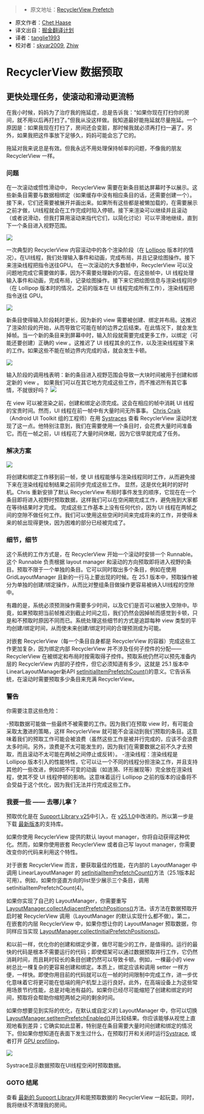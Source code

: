 > * 原文地址：[RecyclerView Prefetch](https://medium.com/google-developers/recyclerview-prefetch-c2f269075710#.b1or0k6l3)
* 原文作者：[Chet Haase](https://medium.com/@chethaase)
* 译文出自：[掘金翻译计划](https://github.com/xitu/gold-miner)
* 译者：[tanglie1993](https://github.com/tanglie1993)
* 校对者：[skyar2009](https://github.com/skyar2009), [Zhiw](https://github.com/Zhiw)


# RecyclerView 数据预取

## 更快处理任务，使滚动和滑动更流畅

在我小时候，妈妈为了治疗我的拖延症，总是告诉我：“如果你现在打扫你的房间，就不用以后再打扫了。”但我从没这样做。我知道最好能拖延就尽量拖延。一个原因是：如果我现在打扫了，房间还会变脏，那时候我就必须再打扫一遍了。另外，如果我把这件事放下足够久，妈妈可能会忘了它的。

拖延对我来说总是有效。但我永远不用处理保持帧率的问题，不像我的朋友 RecyclerView 一样。

### 问题

在一次滚动或惯性滑动中， RecyclerView 需要在新条目抵达屏幕时予以展示。这些新条目需要与数据相绑定（如果缓存中没有相应条目的话，还需要创建一个）。接下来，它们还需要被展开并画出来。如果所有这些都是被懒加载的，在需要展示之前才做，UI线程就会在工作完成时陷入停顿。接下来渲染可以继续并且滚动（或者说滑动，但我打算用滚动来指代它们，以简化讨论）可以平滑地继续，直到下一个条目进入视野范围。 

![](https://cdn-images-1.medium.com/max/1200/1*X9E34oKRhAJbG-uSrhv-TA.png)

一次典型的 RecyclerView 内容滚动中的各个渲染阶段（在 [Lollipop](https://developer.android.com/about/versions/lollipop.html) 版本时的情况）。在UI线程，我们处理输入事件和动画，完成布局，并且记录绘图操作。接下来渲染线程把指令送往GPU。
在一次滚动的大多数帧中，RecyclerView 可以没问题地完成它需要做的事，因为不需要处理新的内容。在这些帧中，UI 线程处理输入事件和动画，完成布局，记录绘图操作。接下来它把绘图信息与渲染线程同步（在 Lollipop 版本时的情况，之前的版本在 UI 线程完成所有工作），渲染线程把指令送往 GPU。

![](https://cdn-images-1.medium.com/max/1200/1*DIr64fruHL5lp72Ji-b7rw.png)

新条目使得输入阶段耗时更长，因为新的 view 需要被创建、绑定并布局。这推迟了渲染阶段的开始，从而导致它可能在帧的边界之后结束。在此情况下，就会发生掉帧。当一个新的条目来到屏幕中时，输入阶段就需要完成更多工作，以绑定（可能还要创建）正确的 view 。这推迟了 UI 线程其余的工作，以及渲染线程接下来的工作。如果这些不能在帧边界内完成的话，就会发生卡顿。 

![](https://cdn-images-1.medium.com/max/1200/1*R0vg4lvbNilR1xB5Qrawmw.png)

输入阶段的调用栈表明：新的条目进入视野范围会导致一大块时间被用于创建和绑定新的 view 。
如果我们可以在其它地方完成这些工作，而不推迟所有其它事情，不就很好吗？
![](https://cdn-images-1.medium.com/max/1200/1*2XWNdvsSwW8-L_DQwYxLxw.png)

在 view 可以被渲染之前，创建和绑定必须完成。这会在相应的帧中消耗 UI 线程的宝贵时间。然而，UI 线程在前一帧中有大量时间无所事事。
  [Chris Craik](http://androidbackstage.blogspot.com/2015/07/this-time-tor-and-chet-are-joined-by.html)（Android UI Toolkit 组的工程师）在用 [Systraces](https://developer.android.com/studio/profile/systrace.html) 查看 RecyclerView 滚动时发现了这一点。他特别注意到，我们在需要使用一个条目时，会花费大量时间准备它。而在一帧之前，UI 线程花了大量时间休眠，因为它很早就完成了任务。

### 解决方案

![](https://cdn-images-1.medium.com/max/1200/1*_qCP_uaM8nMSlgqU6L1CxA.png)

将创建和绑定工作移到前一帧，使 UI 线程能够与渲染线程同时工作，从而避免接下来在渲染线程绘制结果之前同步完成这些工作。
显然，这是优化耗时的好时机。Chris 重新安排了默认 RecyclerView 布局时事件发生的顺序，它现在在一个条目即将进入视野时预取数据，这样我们可以在空闲期完成工作，避免拖到大家都在等待结果时才完成。
完成这些工作基本上没有任何代价，因为 UI 线程在两帧之间的空隙不做任何工作。我们可以使用这些空闲时间来完成将来的工作，并使得未来的帧出现得更快，因为困难的部分已经被完成了。

### 细节，细节

这个系统的工作方式是，在 RecyclerView 开始一个滚动时安排一个 Runnable。这个 Runnable 负责根据 layout manager 和滚动的方向预取即将进入视野的条目。预取不限于一个单独的条目。它可以同时取出多个条目，例如在使用 GridLayoutManager 且新的一行马上要出现的时候。在 25.1 版本中，预取操作被分为单独的创建/绑定操作，从而比对整组条目做操作更容易被纳入UI线程的空隙中。

有趣的是，系统必须预测操作需要多少时间，以及它们是否可以被放入空隙中。毕竟，如果预取把当前帧推迟到截止时间之后，我们仍然会因掉帧而感觉到卡顿，只是和不预取时原因不同而已。系统处理这些细节的方式是追踪每种 view 类型的平均创建/绑定时间，从而使未来创建/绑定时间的合理预测成为可能。

对嵌套 RecyclerView（每一个条目自身都是 RecyclerView 的容器）完成这些工作更加复杂，因为绑定内部 RecyclerView 并不涉及任何子控件的分配——RecyclerView 在被绑定和布局时按需取得子控件。预取系统仍然可以预先准备内层的 RecyclerView 内部的子控件，但它必须知道有多少。这就是 25.1 版本中LinearLayoutManager新API [setInitialItemPrefetchCount()](https://developer.android.com/reference/android/support/v7/widget/LinearLayoutManager.html#setInitialPrefetchItemCount%28int%29)的意义。它告诉系统，在滚动时需要预取多少条目来充满 RecyclerView。

### 警告

你需要注意这些危险：

-预取数据可能做一些最终不被需要的工作。因为我们在预取 view 时，有可能会采取太激进的策略，这样 RecyclerView 就可能不会滚动到我们预取的条目。这意味着我们的预取工作可能会被浪费（虽然这些工作是被并行完成的，应该不会浪费太多时间。另外，浪费是不太可能发生的，因为我们在需要数据之前不久才去预取，而且滚动不太可能在两帧之间停止或反转）。
-渲染线程：渲染线程是 Lollipop 版本引入的性能特性，它可以让一个不同的线程分担渲染工作，并且支持其他的一些改进，例如把不可变的动画（如涟漪、环形展现等）完全放在渲染线程，使其不受 UI 线程停顿的影响。这意味着运行 Lollipop 之前的版本的设备将不会受益于这个优化，因为我们无法并行完成这些工作。

### 我要一些 —— 去哪儿拿？

预取优化是在 [Support Library v25](https://developer.android.com/topic/libraries/support-library/revisions.html#rev25-0-0)中引入，在 [v25.1.0](https://developer.android.com/topic/libraries/support-library/revisions.html#25-1-0)中改进的。所以第一步是下载 [最新版本](https://developer.android.com/topic/libraries/support-library/revisions.html)的支持库。

如果你使用 RecyclerView 提供的默认 layout manager，你将自动获得这种优化。然而，如果你使用嵌套 RecyclerView 或者自己写 layout manager，你需要改变你的代码来利用这个特性。

对于嵌套 RecyclerView 而言，要获取最佳的性能，在内部的 LayoutManager 中调用 LinearLayoutManager 的 [setInitialItemPrefetchCount()](https://developer.android.com/reference/android/support/v7/widget/LinearLayoutManager.html#setInitialPrefetchItemCount%28int%29)方法（25.1版本起可用）。例如，如果你竖直方向的list至少展示三个条目，调用setInitialItemPrefetchCount(4)。

如果你实现了自己的 LayoutManager，你需要重写 [LayoutManager.collectAdjacentPrefetchPositions()](https://developer.android.com/reference/android/support/v7/widget/RecyclerView.LayoutManager.html#collectAdjacentPrefetchPositions%28int,%20int,%20android.support.v7.widget.RecyclerView.State,%20android.support.v7.widget.RecyclerView.LayoutManager.LayoutPrefetchRegistry%29)方法。该方法在数据预取开启时被 RecyclerView 调用（LayoutManager 的默认实现什么都不做）。第二，在嵌套的内层 RecyclerView 中，如果你想让你的 LayoutManager 预取数据，你同样应当实现 [LayoutManager.collectInitialPrefetchPositions()](https://developer.android.com/reference/android/support/v7/widget/RecyclerView.LayoutManager.html#collectInitialPrefetchPositions%28int,%20android.support.v7.widget.RecyclerView.LayoutManager.LayoutPrefetchRegistry%29)。

和以前一样，优化你的创建和绑定步骤，做尽可能少的工作，是值得的。运行的最快的代码是根本不需要运行的代码；即使框架可以通过数据预取并行工作，它仍然消耗时间，而且耗时较长的条目创建仍然可以导致卡顿。例如，一棵最小的 view 树总比一棵复杂的更容易创建和绑定。本质上，绑定应该和调用 setter 一样方便，一样快。即使你用目前的代码就可以在一帧的时间限制中完成工作，进一步优化意味着它将更可能在低端的用户机型上运行良好。此外，在高端设备上为这些常用场景节约性能，总是对电池有益的。如果你已经尽可能缩短了创建和绑定的时间，预取将会帮助你缩短两帧之间的剩余时间。

如果你想要见到实际的优化，在默认或自定义的 LayoutManager 中，你可以切换 [LayoutManager.setItemPrefetchEnabled()](https://developer.android.com/reference/android/support/v7/widget/RecyclerView.LayoutManager.html#setItemPrefetchEnabled%28boolean%29)并比较结果。你应该能够从视觉上直观地看到差异；它确实如此显著，特别是在条目需要大量时间创建和绑定的情况下。但如果你想知道在表面下发生过什么，在预取打开和关闭时运行[Systrace](https://developer.android.com/studio/profile/systrace.html), 或者打开 [GPU profiling](https://developer.android.com/studio/profile/dev-options-rendering.html)。

![](https://cdn-images-1.medium.com/max/1600/1*gmuFD82uYJmGVVEPFxs6ag.png)

Systrace显示数据预取在UI线程空闲时预取数据。
### GOTO 结尾

查看 [最新的 Support Library](https://developer.android.com/topic/libraries/support-library/revisions.html)并和能预取数据的 RecyclerView 一起玩耍。同时，我将继续不清理我的房间。
